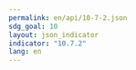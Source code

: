 ```yaml
---
permalink: en/api/10-7-2.json
sdg_goal: 10
layout: json_indicator
indicator: "10.7.2"
lang: en
---
```

